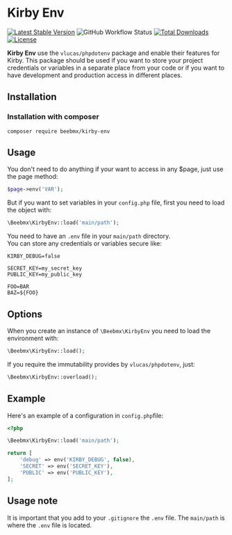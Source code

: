 # Kirby Env

[![Latest Stable Version](https://poser.pugx.org/beebmx/kirby-env/v)](//packagist.org/packages/beebmx/kirby-env)
![GitHub Workflow Status](https://img.shields.io/github/actions/workflow/status/beebmx/kirby-env/tests.yml?branch=main)
[![Total Downloads](http://poser.pugx.org/beebmx/kirby-env/downloads)](https://packagist.org/packages/beebmx/kirby-env)
[![License](https://poser.pugx.org/beebmx/kirby-env/license)](//packagist.org/packages/beebmx/kirby-env)

**Kirby Env** use the `vlucas/phpdotenv` package and enable their features for Kirby.
This package should be used if you want to store your project credentials or variables in a separate place from your code or if you want to have development and production access in different places.

## Installation

### Installation with composer

```ssh
composer require beebmx/kirby-env
```

## Usage

You don't need to do anything if your want to access in any $page, just use the page method:

```php
$page->env('VAR');
```

But if you want to set variables in your `config.php` file, first you need to load the object with:

```php
\Beebmx\KirbyEnv::load('main/path');
```

You need to have an `.env` file in your `main/path` directory.  
You can store any credentials or variables secure like:

```ssh
KIRBY_DEBUG=false

SECRET_KEY=my_secret_key
PUBLIC_KEY=my_public_key

FOO=BAR
BAZ=${FOO}
```


## Options

When you create an instance of `\Beebmx\KirbyEnv` you need to load the environment with:

```php
\Beebmx\KirbyEnv::load();
```

If you require the immutability provides by `vlucas/phpdotenv`, just:

```php
\Beebmx\KirbyEnv::overload();
```

## Example

Here's an example of a configuration in `config.php`file:

```php
<?php

\Beebmx\KirbyEnv::load('main/path');

return [
    'debug' => env('KIRBY_DEBUG', false),
    'SECRET' => env('SECRET_KEY'),
    'PUBLIC' => env('PUBLIC_KEY'),
];

```

## Usage note

It is important that you add to your `.gitignore` the `.env` file. 
The `main/path` is where the `.env` file is located.
